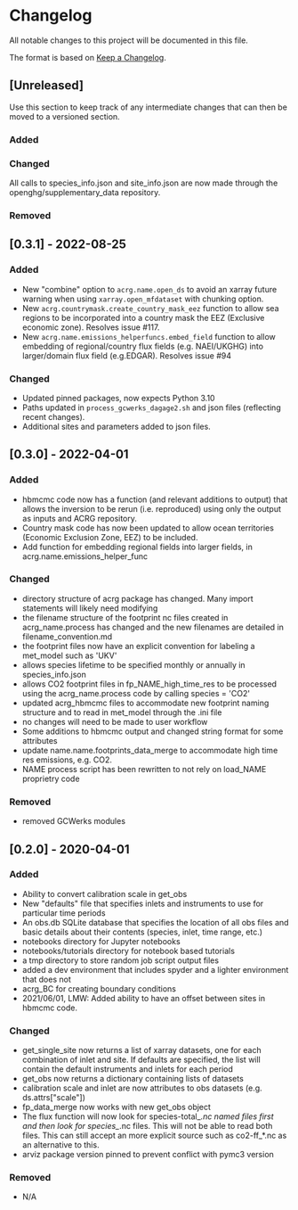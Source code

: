 # Changelog
All notable changes to this project will be documented in this file.

The format is based on [Keep a Changelog](https://keepachangelog.com/en/1.0.0/).

## [Unreleased]
Use this section to keep track of any intermediate changes that can then be moved to a versioned section.

### Added

### Changed

All calls to species_info.json and site_info.json are now made through the openghg/supplementary_data repository.

### Removed


## [0.3.1] - 2022-08-25
### Added

- New "combine" option to `acrg.name.open_ds` to avoid an xarray future warning when using `xarray.open_mfdataset` with chunking option.
- New `acrg.countrymask.create_country_mask_eez` function to allow sea regions to be incorporated into a country mask the EEZ (Exclusive economic zone). Resolves issue #117.
- New `acrg.name.emissions_helperfuncs.embed_field` function to allow embedding of regional/country flux fields (e.g. NAEI/UKGHG) into larger/domain flux field (e.g.EDGAR). Resolves issue #94

### Changed

- Updated pinned packages, now expects Python 3.10
- Paths updated in `process_gcwerks_dagage2.sh` and json files (reflecting recent changes).
- Additional sites and parameters added to json files.


## [0.3.0] - 2022-04-01
### Added
- hbmcmc code now has a function (and relevant additions to output) that allows the inversion to be rerun (i.e. reproduced)
  using only the output as inputs and ACRG repository.
- Country mask code has now been updated to allow ocean territories (Economic Exclusion Zone, EEZ) to be included.
- Add function for embedding regional fields into larger fields, in acrg.name.emissions_helper_func

### Changed
- directory structure of acrg package has changed. Many import statements will likely need modifying
- the filename structure of the footprint nc files created in acrg_name.process has changed and the new filenames are detailed in filename_convention.md
- the footprint files now have an explicit convention for labeling a met_model such as 'UKV'
- allows species lifetime to be specified monthly or annually in species_info.json
- allows CO2 footprint files in fp_NAME_high_time_res to be processed using the acrg_name.process code by calling species = 'CO2'
- updated acrg_hbmcmc files to accommodate new footprint naming structure and to read in met_model through the .ini file
- no changes will need to be made to user workflow
- Some additions to hbmcmc output and changed string format for some attributes
- update name.name.footprints_data_merge to accommodate high time res emissions, e.g. CO2.
- NAME process script has been rewritten to not rely on load_NAME proprietry code

### Removed
- removed GCWerks modules


## [0.2.0] - 2020-04-01
### Added
- Ability to convert calibration scale in get_obs
- New "defaults" file that specifies inlets and instruments to use for particular time periods
- An obs.db SQLite database that specifies the location of all obs files and basic details about their contents (species, inlet, time range, etc.)
- notebooks directory for Jupyter notebooks
- notebooks/tutorials directory for notebook based tutorials
- a tmp directory to store random job script output files
- added a dev environment that includes spyder and a lighter environment that does not
- acrg_BC for creating boundary conditions
- 2021/06/01, LMW: Added ability to have an offset between sites in hbmcmc code. 


### Changed
- get_single_site now returns a list of xarray datasets, one for each combination of inlet and site. If defaults are specified, the list will contain the default instruments and inlets for each period
- get_obs now returns a dictionary containing lists of datasets
- calibration scale and inlet are now attributes to obs datasets (e.g. ds.attrs["scale"])
- fp_data_merge now works with new get_obs object
- The flux function will now look for species-total_*.nc named files first and then look for species_*.nc files. This will not be able to read both files. This can still accept an more explicit source such as co2-ff_*.nc as an alternative to this. 
- arviz package version pinned to prevent conflict with pymc3 version

### Removed
- N/A

